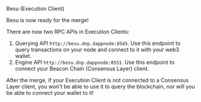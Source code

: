 Besu (Execution Client)

Besu is now ready for the merge!

There are now two RPC APIs in Execution Clients:

1. Querying API `http://besu.dnp.dappnode:8545`. Use this endpoint to query transactions on your node and connect to it with your web3 wallet.
2. Engine API `http://besu.dnp.dappnode:8551`. Use this endpoint to connect your Beacon Chain (Consensus Layer) client.

After the merge, if your Execution Client is not connected to a Consensus Layer client, you won't be able to use it to query the blockchain, nor will you be able to connect your wallet to it!
